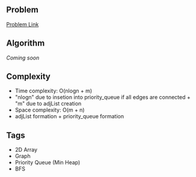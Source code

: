 ## Problem
[Problem Link](https://leetcode.com/problems/find-all-people-with-secret/)

## Algorithm
*Coming soon*

## Complexity
 - Time complexity: O(nlogn + m)
  - "nlogn" due to insetion into priority_queue if all edges are connected + "m" due to adjList creation
 - Space complexity: O(m + n)
  - adjList formation + priority_queue formation

## Tags
 - 2D Array
 - Graph
 - Priority Queue (Min Heap)
 - BFS